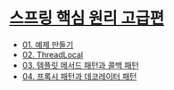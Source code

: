 # [스프링 핵심 원리 고급편](https://www.inflearn.com/course/스프링-핵심-원리-고급편)

* [01. 예제 만들기](./note/SECTION01.md)
* [02. ThreadLocal](./note/SECTION02.md)
* [03. 템플릿 메서드 패턴과 콜백 패턴](./note/SECTION03.md)
* [04. 프록시 패턴과 데코레이터 패턴](./note/SECTION04.md)
